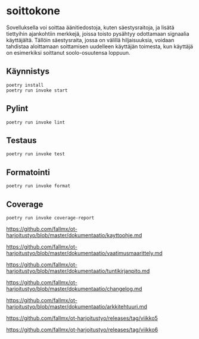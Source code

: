 # soittokone

Sovelluksella voi soittaa äänitiedostoja, kuten säestysraitoja, ja lisätä tiettyihin ajankohtiin merkkejä, joissa toisto pysähtyy odottamaan signaalia käyttäjältä. Tällöin säestysraita, jossa on välillä hiljaisuuksia, voidaan tahdistaa aloittamaan soittamisen uudelleen käyttäjän toimesta, kun käyttäjä on esimerkiksi soittanut soolo-osuutensa loppuun.

## Käynnistys

```
poetry install
poetry run invoke start
```

## Pylint

```
poetry run invoke lint
```

## Testaus

```
poetry run invoke test
```

## Formatointi

```
poetry run invoke format
```

## Coverage

```
poetry run invoke coverage-report
```

https://github.com/fallmx/ot-harjoitustyo/blob/master/dokumentaatio/kayttoohje.md

https://github.com/fallmx/ot-harjoitustyo/blob/master/dokumentaatio/vaatimusmaarittely.md

https://github.com/fallmx/ot-harjoitustyo/blob/master/dokumentaatio/tuntikirjanpito.md

https://github.com/fallmx/ot-harjoitustyo/blob/master/dokumentaatio/changelog.md

https://github.com/fallmx/ot-harjoitustyo/blob/master/dokumentaatio/arkkitehtuuri.md

https://github.com/fallmx/ot-harjoitustyo/releases/tag/viikko5

https://github.com/fallmx/ot-harjoitustyo/releases/tag/viikko6
